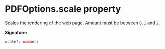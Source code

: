 # PDFOptions.scale property

Scales the rendering of the web page. Amount must be between `0.1` and `2`.

**Signature:**

```typescript
scale?: number;
```
